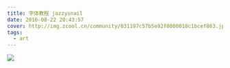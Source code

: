 ```yaml
---
title: 字体教程 jazzysnail
date: 2016-08-22 20:43:57
cover: http://img.zcool.cn/community/031197c57b5e92f0000018c1bcef863.jpg@500w_376h_1c_1e_1l_2o_100sh.jpg
tags: 
  - art
---
```


![](http://img.zcool.cn/community/02045157b957390000012e7e07ae5e.png)